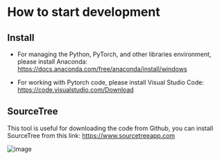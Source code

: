 # How to start development

## Install

- For managing the Python, PyTorch, and other libraries environment, please install Anaconda: https://docs.anaconda.com/free/anaconda/install/windows

- For working with Pytorch code, please install Visual Studio Code: https://code.visualstudio.com/Download

## SourceTree

This tool is useful for downloading the code from Github, you can install SourceTree from this link: https://www.sourcetreeapp.com

![image](https://github.com/hughiephan/UKGE/assets/16631121/6ec05dd5-603f-4f10-afc9-c080dab39076)
